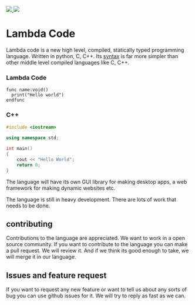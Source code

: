 <a href="https://marketplace.visualstudio.com/items?itemName=MrinmoyHaloi.lc-lang-support">
    <img src="https://img.shields.io/visual-studio-marketplace/v/MrinmoyHaloi.lc-lang-support?color=blue&label=VSCode%20Extension&logo=visualstudiocode&logoColor=blue&style=flat-square">
<a href="LICENSE">
    <img src="https://img.shields.io/github/license/mrinmoyhaloi/lambda-code?style=flat-square">
</a>

# Lambda Code

Lambda code is a new high level, compiled, statically typed programming language. Written in python, C, C++. Its [syntax](syntax.md) is far more simpler than other middle level compiled languages like C, C++.

### Lambda Code
```lc
func name:void()
  print("Hello world")
endfunc
```
### C++
```cpp
#include <iostream>
 
using namespace std;

int main()
{
    cout << "Hello World";     
    return 0;
}
```

The language will have its own GUI library for making desktop apps, a web framework for making dynamic websites etc.

The language is still in heavy development. There are lots of work that needs to be done.

## contributing
Contributions to the language are appreciated. We want to work in a open source community. If you want to contribute to the language you can make a pull request. We will review it. And if we think its good enough to take, we will merge it in our language.

## Issues and feature request
If you want to request any new feature or want to tell us about any sorts of bug you can use github issues for it. We will try to reply as fast as we can.
